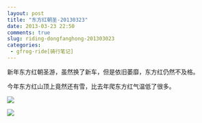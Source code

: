 ```yaml
---
layout: post
title: "东方红朝圣-20130323"
date: 2013-03-23 22:50
comments: true
slug: riding-dongfanghong-201303023
categories: 
 - gfrog-ride[骑行笔记]
---
```


新年东方红朝圣游，虽然换了新车，但是依旧萎靡，东方红仍然不及格。

今年东方红山顶上竟然还有雪，比去年爬东方红气温低了很多。

![](https://lh5.googleusercontent.com/-wo9lZZGE5OE/UVqfQRKh_yI/AAAAAAAAKZU/g-gm0mDKaLo/s640/B388B70B-76FD-4C0A-A1AD-DF301D54AFFE.JPG)

![](https://lh6.googleusercontent.com/-0PgI4hcu_t8/UVqfQVBSlNI/AAAAAAAAKZM/09ghFONqRJE/s640/B3B26C3C-B234-4C16-AF43-7BB1D9ED13BB.JPG)
